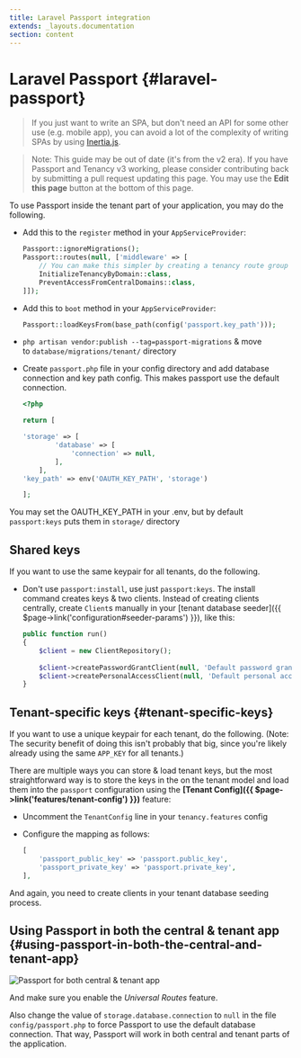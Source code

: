 ```yaml
---
title: Laravel Passport integration
extends: _layouts.documentation
section: content
---
```


# Laravel Passport {#laravel-passport}

> If you just want to write an SPA, but don't need an API for some other use (e.g. mobile app), you can avoid a lot of the complexity of writing SPAs by using [Inertia.js](https://inertiajs.com/).

> Note: This guide may be out of date (it's from the v2 era). If you have Passport and Tenancy v3 working, please consider contributing back by submitting a pull request updating this page. You may use the **Edit this page** button at the bottom of this page.

To use Passport inside the tenant part of your application, you may do the following.

- Add this to the `register` method in your `AppServiceProvider`:

    ```php
    Passport::ignoreMigrations();
    Passport::routes(null, ['middleware' => [
        // You can make this simpler by creating a tenancy route group
        InitializeTenancyByDomain::class,
        PreventAccessFromCentralDomains::class,
    ]]);
    ```
    
- Add this to `boot` method in your `AppServiceProvider`:

    ```php
    Passport::loadKeysFrom(base_path(config('passport.key_path')));
    ```

- `php artisan vendor:publish --tag=passport-migrations` & move to `database/migrations/tenant/` directory

- Create `passport.php` file in your config directory and add database connection and key path config. This makes passport use the default connection.

    ```php
    <?php

    return [

    'storage' => [
            'database' => [
                'connection' => null,
            ],
        ],
    'key_path' => env('OAUTH_KEY_PATH', 'storage')

    ];
    ```
    
You may set the OAUTH_KEY_PATH in your .env, but by default `passport:keys` puts them in `storage/` directory

## **Shared keys**

If you want to use the same keypair for all tenants, do the following.

- Don't use `passport:install`, use just `passport:keys`. The install command creates keys & two clients. Instead of creating clients centrally, create `Client`s manually in your [tenant database seeder]({{ $page->link('configuration#seeder-params') }}), like this:

    ```php
    public function run()
    {
        $client = new ClientRepository();
        
        $client->createPasswordGrantClient(null, 'Default password grant client', 'http://{{your.redirect.path}}');
        $client->createPersonalAccessClient(null, 'Default personal access client', 'http://{{your.redirect.path}}');
    }
    ```


## **Tenant-specific keys** {#tenant-specific-keys}

If you want to use a unique keypair for each tenant, do the following. (Note: The security benefit of doing this isn't probably that big, since you're likely already using the same `APP_KEY` for all tenants.)

There are multiple ways you can store & load tenant keys, but the most straightforward way is to store the keys in the on the tenant model and load them into the `passport` configuration using the **[Tenant Config]({{ $page->link('features/tenant-config') }})** feature:

- Uncomment the `TenantConfig` line in your `tenancy.features` config
- Configure the mapping as follows:

    ```php
    [
        'passport_public_key' => 'passport.public_key',
        'passport_private_key' => 'passport.private_key',
    ],
    ```

And again, you need to create clients in your tenant database seeding process.

## Using Passport in both the central & tenant app {#using-passport-in-both-the-central-and-tenant-app}

![Passport for both central & tenant app](/assets/images/passport_universal.png)

And make sure you enable the *Universal Routes* feature.

Also change the value of `storage.database.connection` to `null` in the file `config/passport.php` to force Passport to use the default database connection. That way, Passport will work in both central and tenant parts of the application.
